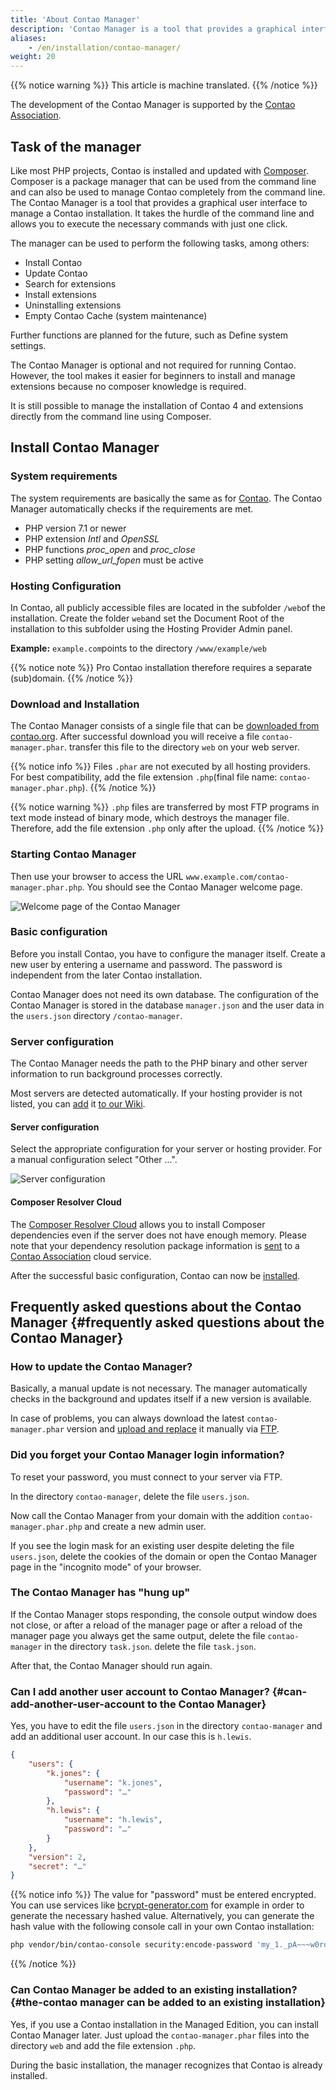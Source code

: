 ```yaml
---
title: 'About Contao Manager'
description: 'Contao Manager is a tool that provides a graphical interface to easily manage a Contao installation.'
aliases:
    - /en/installation/contao-manager/
weight: 20
---
```


{{% notice warning %}}
This article is machine translated.
{{% /notice %}}

The development of the Contao Manager is supported by the [Contao Association](https://association.contao.org/).

## Task of the manager

Like most PHP projects, Contao is installed and updated with [Composer](https://getcomposer.org). Composer is a package manager that can be used from the command line and can also be used to manage Contao completely from the command line. The Contao Manager is a tool that provides a graphical user interface to manage a Contao installation. It takes the hurdle of the command line and allows you to execute the necessary commands with just one click.

The manager can be used to perform the following tasks, among others:

- Install Contao
- Update Contao
- Search for extensions
- Install extensions
- Uninstalling extensions
- Empty Contao Cache (system maintenance)

Further functions are planned for the future, such as Define system settings.

The Contao Manager is optional and not required for running Contao. However, the tool makes it easier for beginners to install and manage extensions because no composer knowledge is required.

It is still possible to manage the installation of Contao 4 and extensions directly from the command line using Composer.

## Install Contao Manager

### System requirements

The system requirements are basically the same as for [Contao](/en/installation/system-requirements/). The Contao Manager automatically checks if the requirements are met.

- PHP version 7.1 or newer
- PHP extension *Intl* and *OpenSSL*
- PHP functions *proc\_open* and *proc\_close*
- PHP setting *allow\_url\_fopen* must be active

### Hosting Configuration

In Contao, all publicly accessible files are located in the subfolder `/web`of the installation. Create the folder `web`and set the Document Root of the installation to this subfolder using the Hosting Provider Admin panel.

**Example:** `example.com`points to the directory `/www/example/web`

{{% notice note %}}
Pro Contao installation therefore requires a separate (sub)domain.
{{% /notice %}}

### Download and Installation

The Contao Manager consists of a single file that can be [downloaded from contao.org](https://contao.org/de/download.html). After successful download you will receive a file `contao-manager.phar`. transfer this file to the directory `web` on your web server.

{{% notice info %}}
Files `.phar` are not executed by all hosting providers. For best compatibility, add the file extension `.php`(final file name: `contao-manager.phar.php`).
{{% /notice %}}

{{% notice warning %}}
`.php` files are transferred by most FTP programs in text mode instead of binary mode, which destroys the manager file. Therefore, add the file extension `.php` only after the upload. 
{{% /notice %}}

### Starting Contao Manager

Then use your browser to access the URL `www.example.com/contao-manager.phar.php`. You should see the Contao Manager welcome page.

![Welcome page of the Contao Manager](/de/installation/images/de/willkommensseite-des-contao-managers.png?classes=shadow)

### Basic configuration

Before you install Contao, you have to configure the manager itself. Create a new user by entering a username and password. The password is independent from the later Contao installation.

Contao Manager does not need its own database. The configuration of the Contao Manager is stored in the database `manager.json` and the user data in the `users.json` directory `/contao-manager`.

### Server configuration

The Contao Manager needs the path to the PHP binary and other server information to run background processes correctly.

Most servers are detected automatically. If your hosting provider is not listed, you can [add](https://github.com/contao/contao-manager/wiki) it [to our Wiki](https://github.com/contao/contao-manager/wiki).

#### Server configuration

Select the appropriate configuration for your server or hosting provider. For a manual configuration select "Other ...".

![Server configuration](/de/installation/images/de/serverkonfiguration.png?classes=shadow)

#### Composer Resolver Cloud

The [Composer Resolver Cloud](https://composer-resolver.cloud/) allows you to install Composer dependencies even if the server does not have enough memory. Please note that your dependency resolution package information is [sent](https://association.contao.org/) to a [Contao Association](https://association.contao.org/) cloud service.

After the successful basic configuration, Contao can now be [installed](/en/installation/install-contao/#installing-contao-with-the-contao-manager).

## Frequently asked questions about the Contao Manager {#frequently asked questions about the Contao Manager}

### How to update the Contao Manager?

Basically, a manual update is not necessary. The manager automatically checks in the background and updates itself if a new version is available.

In case of problems, you can always download the latest `contao-manager.phar` version and [upload and replace](#download-und-installation) it manually via [FTP](#download-und-installation).

### Did you forget your Contao Manager login information?

To reset your password, you must connect to your server via FTP.

In the directory `contao-manager`, delete the file `users.json`.

Now call the Contao Manager from your domain with the addition `contao-manager.phar.php` and create a new admin user.

If you see the login mask for an existing user despite deleting the file `users.json`, delete the cookies of the domain or open the Contao Manager page in the "incognito mode" of your browser.

### The Contao Manager has "hung up"

If the Contao Manager stops responding, the console output window does not close, or after a reload of the manager page
or after a reload of the manager page you always get the same output, delete the file `contao-manager` in the directory `task.json`.
delete the file `task.json`.

After that, the Contao Manager should run again.

### Can I add another user account to Contao Manager? {#can-add-another-user-account to the Contao Manager}

Yes, you have to edit the file `users.json` in the directory `contao-manager` and add an additional user account. In our case this is `h.lewis`.

```json
{
    "users": {
        "k.jones": {
            "username": "k.jones",
            "password": "…"
        },
        "h.lewis": {
            "username": "h.lewis",
            "password": "…"
        }
    },
    "version": 2,
    "secret": "…"
}

```

{{% notice info %}}
The value for "password" must be entered encrypted. You can use services like [bcrypt-generator.com](https://bcrypt-generator.com/)
for example in order to generate the necessary hashed value. Alternatively, you can generate the hash value with the following console call
in your own Contao installation:

```bash
php vendor/bin/contao-console security:encode-password 'my_1._pA~~~w0rd'
```
{{% /notice %}}


### Can Contao Manager be added to an existing installation? {#the-contao manager can be added to an existing installation}

Yes, if you use a Contao installation in the Managed Edition, you can install Contao Manager later. Just upload the `contao-manager.phar` files into the directory `web` and add the file extension `.php`.

During the basic installation, the manager recognizes that Contao is already installed.
